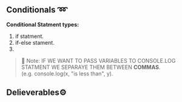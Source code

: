## Conditionals :loop:
**Conditional Statment types:** 
  1. if statment.
  2. if-else stament.
  3. 

>💌 Note:
>IF WE WANT TO PASS VARIABLES TO CONSOLE.LOG STATMENT WE SEPARAYE THEM BETWEEN **COMMAS**.<br/>
>(e.g. console.log(x, "is less than", y). 








## Delieverables⚙️
